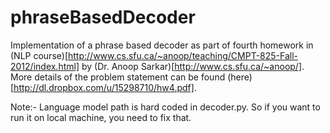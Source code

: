 phraseBasedDecoder
==================
Implementation of a phrase based decoder as part of fourth homework in (NLP course)[http://www.cs.sfu.ca/~anoop/teaching/CMPT-825-Fall-2012/index.html] by (Dr. Anoop Sarkar)[http://www.cs.sfu.ca/~anoop/]. More details of the problem statement can be found (here)[http://dl.dropbox.com/u/15298710/hw4.pdf].

Note:- Language model path is hard coded in decoder.py. So if you want to run it on local machine, you need to fix that.

